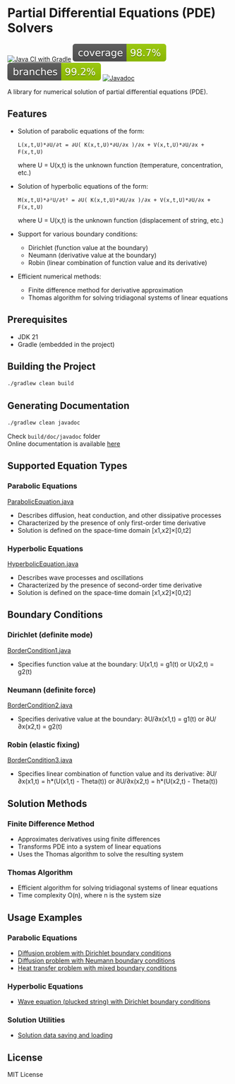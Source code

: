 # Partial Differential Equations (PDE) Solvers

[![Java CI with Gradle](https://github.com/andrei-punko/pde-solvers/actions/workflows/gradle.yml/badge.svg)](https://github.com/andrei-punko/pde-solvers/actions/workflows/gradle.yml)
[![Coverage](.github/badges/jacoco.svg)](https://github.com/andrei-punko/pde-solvers/actions/workflows/gradle.yml)
[![Branches](.github/badges/branches.svg)](https://github.com/andrei-punko/pde-solvers/actions/workflows/gradle.yml)
[![Javadoc](https://img.shields.io/badge/JavaDoc-Online-green)](https://andrei-punko.github.io/pde-solvers/)

A library for numerical solution of partial differential equations (PDE). 

## Features

- Solution of parabolic equations of the form:
  ```
  L(x,t,U)*∂U/∂t = ∂U( K(x,t,U)*∂U/∂x )/∂x + V(x,t,U)*∂U/∂x + F(x,t,U)
  ```
  where U = U(x,t) is the unknown function (temperature, concentration, etc.)

- Solution of hyperbolic equations of the form:
  ```
  M(x,t,U)*∂²U/∂t² = ∂U( K(x,t,U)*∂U/∂x )/∂x + V(x,t,U)*∂U/∂x + F(x,t,U)
  ```
  where U = U(x,t) is the unknown function (displacement of string, etc.)

- Support for various boundary conditions:
  - Dirichlet (function value at the boundary)
  - Neumann (derivative value at the boundary)
  - Robin (linear combination of function value and its derivative)

- Efficient numerical methods:
  - Finite difference method for derivative approximation
  - Thomas algorithm for solving tridiagonal systems of linear equations

## Prerequisites

- JDK 21
- Gradle (embedded in the project)

## Building the Project

```bash
./gradlew clean build
```

## Generating Documentation

```bash
./gradlew clean javadoc
```
Check `build/doc/javadoc` folder  
Online documentation is available [here](https://andrei-punko.github.io/pde-solvers/)

## Supported Equation Types

### Parabolic Equations
[ParabolicEquation.java](src/main/java/by/andd3dfx/math/pde/equation/ParabolicEquation.java)
- Describes diffusion, heat conduction, and other dissipative processes
- Characterized by the presence of only first-order time derivative
- Solution is defined on the space-time domain [x1,x2]×[0,t2]

### Hyperbolic Equations
[HyperbolicEquation.java](src/main/java/by/andd3dfx/math/pde/equation/HyperbolicEquation.java)
- Describes wave processes and oscillations
- Characterized by the presence of second-order time derivative
- Solution is defined on the space-time domain [x1,x2]×[0,t2]

## Boundary Conditions

### Dirichlet (definite mode)
[BorderCondition1.java](src/main/java/by/andd3dfx/math/pde/border/BorderConditionType1.java)
- Specifies function value at the boundary: U(x1,t) = g1(t) or U(x2,t) = g2(t)

### Neumann (definite force)
[BorderCondition2.java](src/main/java/by/andd3dfx/math/pde/border/BorderConditionType2.java)
- Specifies derivative value at the boundary: ∂U/∂x(x1,t) = g1(t) or ∂U/∂x(x2,t) = g2(t)

### Robin (elastic fixing)
[BorderCondition3.java](src/main/java/by/andd3dfx/math/pde/border/BorderConditionType3.java)
- Specifies linear combination of function value and its derivative:
  ∂U/∂x(x1,t) = h*(U(x1,t) - Theta(t)) or
  ∂U/∂x(x2,t) = h*(U(x2,t) - Theta(t))

## Solution Methods

### Finite Difference Method
- Approximates derivatives using finite differences
- Transforms PDE into a system of linear equations
- Uses the Thomas algorithm to solve the resulting system

### Thomas Algorithm
- Efficient algorithm for solving tridiagonal systems of linear equations
- Time complexity O(n), where n is the system size

## Usage Examples

### Parabolic Equations
- [Diffusion problem with Dirichlet boundary conditions](src/test/java/by/andd3dfx/math/pde/solver/ParabolicEquationSolver11Test.java)
- [Diffusion problem with Neumann boundary conditions](src/test/java/by/andd3dfx/math/pde/solver/ParabolicEquationSolver22Test.java)
- [Heat transfer problem with mixed boundary conditions](src/test/java/by/andd3dfx/math/pde/solver/ParabolicEquationSolver13Test.java)

### Hyperbolic Equations
- [Wave equation (plucked string) with Dirichlet boundary conditions](src/test/java/by/andd3dfx/math/pde/solver/HyperbolicEquationSolver11Test.java)

### Solution Utilities
- [Solution data saving and loading](src/test/java/by/andd3dfx/math/pde/solver/SolutionTest.java)

## License

MIT License
